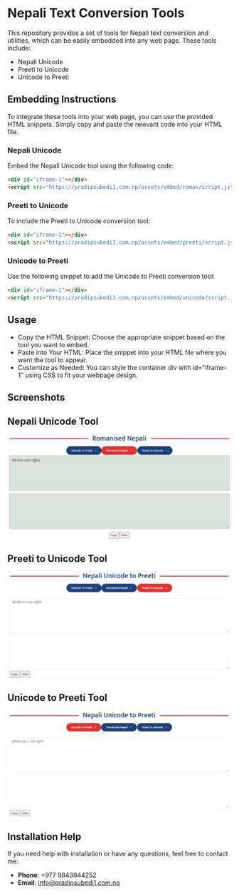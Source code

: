 # Nepali Text Conversion Tools

This repository provides a set of tools for Nepali text conversion and utilities, which can be easily embedded into any web page. These tools include:

- Nepali Unicode
- Preeti to Unicode
- Unicode to Preeti

## Embedding Instructions

To integrate these tools into your web page, you can use the provided HTML snippets. Simply copy and paste the relevant code into your HTML file.

### Nepali Unicode

Embed the Nepali Unicode tool using the following code:

```html
<div id="iframe-1"></div>
<script src="https://pradipsubedi1.com.np/assets/embed/roman/script.js"></script>
```

### Preeti to Unicode

To include the Preeti to Unicode conversion tool:

```html
<div id="iframe-1"></div>
<script src="https://pradipsubedi1.com.np/assets/embed/preeti/script.js"></script>
```
### Unicode to Preeti
Use the following snippet to add the Unicode to Preeti conversion tool:

```html
<div id="iframe-1"></div>
<script src="https://pradipsubedi1.com.np/assets/embed/unicode/script.js"></script>
```
## Usage

- Copy the HTML Snippet: Choose the appropriate snippet based on the tool you want to embed.
- Paste into Your HTML: Place the snippet into your HTML file where you want the tool to appear.
- Customize as Needed: You can style the container div with id="iframe-1" using CSS to fit your webpage design.

## Screenshots

## Nepali Unicode Tool
![Nepali Unicode Tool](./screenshots/nepali-unicode.png)

## Preeti to Unicode Tool
![Preeti to Unicode Tool](./screenshots/preeti-to-unicode.png)

## Unicode to Preeti Tool
![Unicode to Preeti Tool](./screenshots/unicode-to-preeti.png)

## Installation Help

If you need help with installation or have any questions, feel free to contact me:

- **Phone**: +977 9843944252
- **Email**: info@pradipsubedi1.com.np
